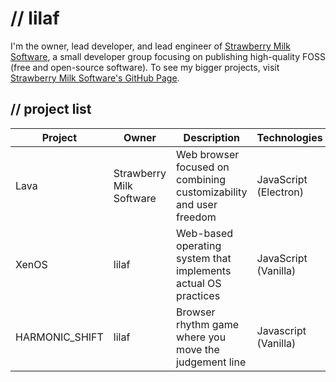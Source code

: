 # // lilaf
I'm the owner, lead developer, and lead engineer of [Strawberry Milk Software](https://strawberrymilksoftware.com), a small developer group focusing on publishing high-quality FOSS (free and open-source software). To see my bigger projects, visit [Strawberry Milk Software's GitHub Page](https://github.com/StrawberryMilkSoftware).

## // project list
| Project | Owner | Description | Technologies
| --- | --- | --- | --- |
| Lava | Strawberry Milk Software | Web browser focused on combining customizability and user freedom | JavaScript (Electron) |
| XenOS | lilaf | Web-based operating system that implements actual OS practices | JavaScript (Vanilla) |
| HARMONIC_SHIFT | lilaf | Browser rhythm game where you move the judgement line | Javascript (Vanilla) |
